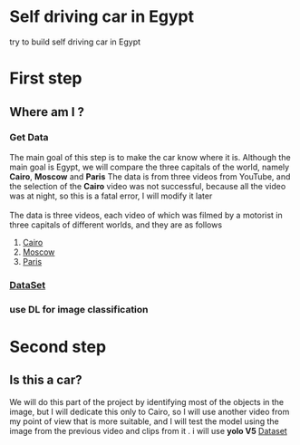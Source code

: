 # Self driving car in Egypt
try to build self driving car in Egypt 
# First step
## Where am I ?
### Get Data
The main goal of this step is to make the car know where it is. Although the main goal is Egypt, we will compare the three capitals of the world, namely **Cairo**, **Moscow** and **Paris**
The data is from three videos from YouTube, and the selection of the **Cairo** video was not successful, because all the video was at night, so this is a fatal error, I will modify it later
</br></br>
The data is three videos, each video of which was filmed by a motorist in three capitals of different worlds, and they are as follows
1. [Cairo](https://youtu.be/86pZTI5gJQM) 
2. [Moscow](https://youtu.be/YORkrd05BtA)
3. [Paris](https://youtu.be/FBjjYw-xcdg?t=2)
### **[DataSet](https://www.kaggle.com/datasets/ahmedhaytham/where-am-i)**
### use DL for image classification 

# Second step
## Is this a car?
We will do this part of the project by identifying most of the objects in the image, but I will dedicate this only to Cairo, so I will use another video from my point of view that is more suitable, and I will test the model using the image from the previous video and clips from it . i will use **yolo V5**
[Dataset](https://www.kaggle.com/datasets/ahmedhaytham/car-detection-in-egypt)
